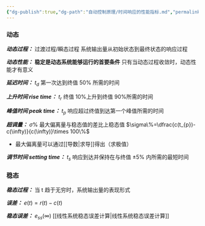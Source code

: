 ```yaml
---
{"dg-publish":true,"dg-path":"自动控制原理/时间响应的性能指标.md","permalink":"/自动控制原理/时间响应的性能指标/","dgPassFrontmatter":true,"noteIcon":"","created":"2024-04-16T13:01:27.406+08:00","updated":"2024-08-07T15:20:10.116+08:00"}
---
```



### 动态
***动态过程：***
过渡过程/瞬态过程
系统输出量从初始状态到最终状态的响应过程

***动态性能：***
**稳定是动态系统能够运行的首要条件**
只有当动态过程收敛时，动态性能才有意义

***延迟时间：***      $t_{d}$
第一次达到终值 $50\%$ 所需的时间

***上升时间 rise time：*** $t_{r}$
终值 10%上升到终值 90%所需的时间

***峰值时间 peak time：***   $t_{p}$
响应超过终值到达第一个峰值所需的时间

***超调量：***   $\sigma\%$
最大偏离量与稳态值的差比上稳态值
$\sigma\%=\dfrac{c(t_{p})-c(\infty)}{c(\infty)}\times 100\%$

- 最大偏离量可以通过[[导数\|求导]]得出（求极值）

***调节时间 setting time：*** $t_{s}$
响应到达并保持在与终值 $\pm5\%$ 内所需的最短时间

### 稳态
***稳态过程：***
当 t 趋于无穷时，系统输出量的表现形式

***误差：***
$e(t)=r(t)-c(t)$

***稳态误差：***   $e_{ss}(\infty)$
[[线性系统稳态误差计算\|线性系统稳态误差计算]]

